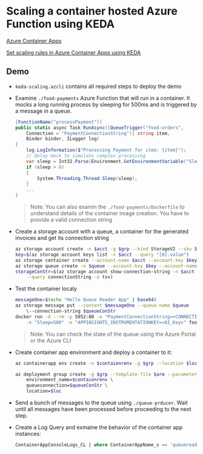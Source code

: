 # Scaling a container hosted Azure Function using KEDA

[Azure Container Apps](https://learn.microsoft.com/en-us/azure/container-apps/overview)

[Set scaling rules in Azure Container Apps using KEDA](https://learn.microsoft.com/en-us/azure/container-apps/scale-app#event-driven)

## Demo

- `keda-scaling.azcli` contains all required steps to deploy the demo

- Examine `./food-payments` Azure Function that will run in a container. It mocks a long running process by sleeping for 500ms and is triggered by a message in a queue.

    ```c#
    [FunctionName("processPayment")]
    public static async Task RunAsync([QueueTrigger("food-orders", 
        Connection = "PaymentConnectionString")] string item, 
        Binder binder, ILogger log)
    {
        log.LogInformation($"Processing Payment for item: {item}");
        // Delay mock to simulate complex processing
        var sleep = Int32.Parse(Environment.GetEnvironmentVariable("Sleep"));
        if (sleep > 0)
        {
            System.Threading.Thread.Sleep(sleep);
        }
        ...
    }
    ```
    >Note: You can also examin the `./food-payments/Dockerfile` to understand details of the container image creation. You have to provide a valid connection string

- Create a storage account with a queue, a container for the generated invoices and get its connection string

    ```bash
    az storage account create -n $acct -g $grp --kind StorageV2 --sku Standard_LRS
    key=$(az storage account keys list -n $acct --query "[0].value")
    az storage container create --account-name $acct --account-key $key --name $blobcontainer
    az storage queue create -n $queue --account-key $key --account-name $acct
    storageConStr=$(az storage account show-connection-string -n $acct -g $grp \
        --query connectionString -o tsv)
    ```

- Test the container localy    

    ```bash
    messageOne=$(echo "Hello Queue Reader App" | base64)
    az storage message put --content $messageOne --queue-name $queue 
        \--connection-string $queueConStr
    docker run -d --rm -p 5052:80 -e "PaymentConnectionString=<CONNECTION_STRING>" \
        -e "Sleep=500" -e "APPINSIGHTS_INSTRUMENTATIONKEY=<AI_Key>" food-payments
    ```

    >Note: You can check the state of the queue using the Azure Portal or the Azure CLI

- Create container app environment and deploy a container to it:

    ```bash
    az containerapp env create -n $contaienrenv -g $grp --location $loc

    az deployment group create -g $grp --template-file $arm --parameters \
        environment_name=$contaienrenv \
        queueconnection=$queueConStr \
        location=$loc
    ```

- Send a bunch of messages to the queue using `./queue-prducer`. Wait until all messages have been processed before proceeding to the next step.
   
- Create a Log Query and exmaine the behavior of the container app instances:

    ```sql
    ContainerAppConsoleLogs_CL | where ContainerAppName_s == 'queuereader' and Log_s contains 'Message ID' | project Time=TimeGenerated, AppName=ContainerAppName_s, Revision=RevisionName_s, Container=ContainerName_s, Message=Log_s | take 5
    ```